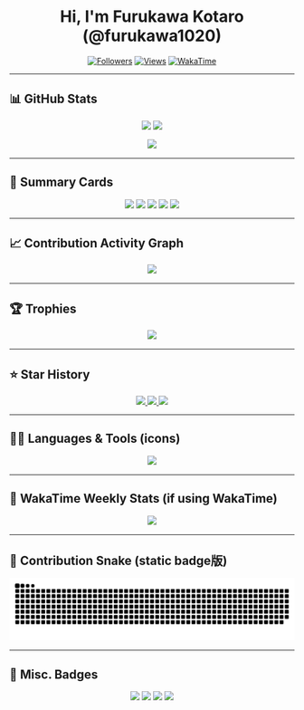 <h1 align="center">Hi, I'm Furukawa Kotaro (@furukawa1020)</h1>

<p align="center">
  <a href="https://github.com/furukawa1020?tab=followers"><img alt="Followers" src="https://img.shields.io/github/followers/furukawa1020?style=flat&label=Followers"></a>
  <a href="https://github.com/furukawa1020"><img alt="Views" src="https://komarev.com/ghpvc/?username=furukawa1020&style=flat&color=blue" /></a>
  <a href="https://wakatime.com/@furukawa1020"><img alt="WakaTime" src="https://wakatime.com/badge/user/furukawa1020.svg"></a>
</p>

---

## 📊 GitHub Stats
<p align="center">
  <img height="165" src="https://github-readme-stats.vercel.app/api?username=furukawa1020&show_icons=true&include_all_commits=true&count_private=true&theme=transparent" />
  <img height="165" src="https://github-readme-stats.vercel.app/api/top-langs/?username=furukawa1020&layout=donut&langs_count=20&theme=transparent" />
</p>

<p align="center">
  <img src="https://streak-stats.demolab.com?user=furukawa1020&theme=transparent&date_format=%5BY.%5Dn.j&mode=weekly" />
</p>

---

## 🪪 Summary Cards
<p align="center">
  <img src="https://github-profile-summary-cards.vercel.app/api/cards/profile-details?username=furukawa1020&theme=github_dark" />
  <img src="https://github-profile-summary-cards.vercel.app/api/cards/repos-per-language?username=furukawa1020&theme=github_dark" />
  <img src="https://github-profile-summary-cards.vercel.app/api/cards/most-commit-language?username=furukawa1020&theme=github_dark" />
  <img src="https://github-profile-summary-cards.vercel.app/api/cards/stats?username=furukawa1020&theme=github_dark" />
  <img src="https://github-profile-summary-cards.vercel.app/api/cards/productive-time?username=furukawa1020&theme=github_dark&utcOffset=9" />
</p>

---

## 📈 Contribution Activity Graph
<p align="center">
  <img src="https://github-readme-activity-graph.vercel.app/graph?username=furukawa1020&area=true&hide_border=false&radius=8&theme=github-dark" />
</p>

---

## 🏆 Trophies
<p align="center">
  <img src="https://github-profile-trophy.vercel.app/?username=furukawa1020&theme=matrix&margin-w=8&row=2&column=4" />
</p>

---

## ⭐ Star History
<p align="center">
  <a href="https://star-history.com/#furukawa1020/LoopCutMini2&Date">
    <img src="https://api.star-history.com/svg?repos=furukawa1020/LoopCutMini2&type=Date" height="200">
  </a>
  <a href="https://star-history.com/#furukawa1020/hakusanzioleague&Date">
    <img src="https://api.star-history.com/svg?repos=furukawa1020/hakusanzioleague&type=Date" height="200">
  </a>
  <a href="https://star-history.com/#furukawa1020/shiraminedaigakumura&Date">
    <img src="https://api.star-history.com/svg?repos=furukawa1020/shiraminedaigakumura&type=Date" height="200">
  </a>
</p>

---

## 🧑‍💻 Languages & Tools (icons)
<p align="center">
  <img src="https://skillicons.dev/icons?i=python,cpp,js,ts,html,css,react,nextjs,nodejs,flutter,dart,java,go,rust,php,mysql,sqlite,postgresql,mongodb,aws,gcp,azure,docker,git,github,vscode,figma,linux" />
</p>

---

## 🎵 WakaTime Weekly Stats (if using WakaTime)
<p align="center">
  <img src="https://github-readme-stats.vercel.app/api/wakatime?username=furukawa1020&layout=compact&theme=transparent" />
</p>

---

## 🐍 Contribution Snake (static badge版)
<p align="center">
  <img src="https://raw.githubusercontent.com/Platane/snk/output/github-contribution-grid-snake.svg" alt="snake animation"/>
</p>

---

## 🔗 Misc. Badges
<p align="center">
  <img src="https://img.shields.io/badge/OS-Windows%2011-blue?logo=windows" />
  <img src="https://img.shields.io/badge/OS-Ubuntu-orange?logo=ubuntu" />
  <img src="https://img.shields.io/badge/Editor-VSCode-blue?logo=visualstudiocode" />
  <img src="https://img.shields.io/badge/Editor-Neovim-green?logo=neovim" />
</p>
